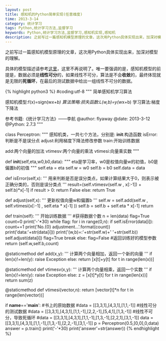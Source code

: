 ```yaml
---
layout: post
title: 感知机的Python简单实现(任意维度)
time: 2013-3-14
category: 统计学习
tags: Python,统计学习方法,监督学习
keywords: Python,统计学习方法,监督学习,感知机实现,感知机
description: 之前写过一篇感知机模型原理的文章，这次用Python具体实现出来，加深对模型的理解。
---
```


之前写过一篇感知机模型原理的文章，这次用Python具体实现出来，加深对模型的理解。

具体的模型描述请参考[这里](/%E7%BB%9F%E8%AE%A1%E5%AD%A6%E4%B9%A0/2013/03/02/Statical-Learning-Perceptron.html "感知机")，这里不再说明了。唯一要强调的是，感知机模型的前提是，数据必须是**线性可分**的，如果线性不可分，算法是不会**收敛**的，最终体现就是无限的**死循环**，在最后的测试数据中给出一组线性不可分的数据。


{% highlight python3 %}
#coding:utf-8
"""
简单感知机学习算法

感知机模型:f(x)=sign(w*x+b)
算法策略:损失函数:L(w,b)=y(w*x+b)
学习算法:梯度下降法

参考书籍:《统计学习方法》——李航
@author: flyaway
@date: 2013-3-12
@Python: 2.7.3
"""


class Perceptron:
  """
  感知机类，一共七个方法，分别是:
  __init__:构造函数
  isError:判断是不是误分点
  adjust:利用梯度下降法修改参数
  train:开始训练数据

  add:两个向量的加法
  vtimesv:两个向量的乘法
  vtimesi:向量乘实数
  """

  def __init__(self,eta,w0,b0,data):
    """
    eta是学习率，w0是权值向量w的初值，b0是偏置b的初值
    """
    self.eta = eta
    self.w = w0
    self.b = b0
    self.data = data

  def isError(self,x):
    '''
    用来判断是否是误分类点，如果计算结果大于0，则表示被正确分类的，否则是误分类点
    '''
    result=(self.vtimesv(self.w , x[:-1]) + self.b)*x[-1]
    if result > 0:
      return False
    else:
      return True 


  def adjust(self,x):
    '''
    更新权值向量w和偏置b
    '''
    self.w = self.add(self.w , self.vtimesi(x[:-1] , self.eta * x[-1] ))
    self.b = self.b + self.eta * x[-1]
    return
	
  def train(self):
    '''
    开始训练数据
    '''
    #获得数据个数
    n = len(data)
    flag=True
    count=0
    print('-'*30)
    while flag:
      for i in range(0,n):
        if self.isError(data[i]):
          count+=1
          print('No.{0} adjustment...'.format(count))
          print('data:'+str(data[i]))
          print('(w,b)=:'+str(self.w)+' '+str(self.b))
          self.adjust(data[i])
          flag=True
          break
        else:
          flag=False
    #返回训练好的模型参数
    return (self.w,self.b,count)

  @staticmethod
  def add(x,y):
    '''
    计算两个向量相加，返回一个新的向量
    '''
    if len(x)!=len(y):
      raise Exception
    else:
      return [x[t]+y[t] for t in range(len(x))]


  @staticmethod
  def vtimesv(x,y):
    '''
    计算两个向量相乘，返回一个实数
     '''
    if len(x)!=len(y):
      raise Exception
    else:
      z = [x[t]*y[t] for t in range(len(x))]
      return sum(z)
	
  @staticmethod
  def vtimesi(vector,n):
    return [vector[t]*n for t in range(len(vector))]


if __name__=='__main__':
  #书上的原始数据
  #data = [[3,3,1],[4,3,1],[1,1,-1]]
  #线性可分的测试数据
  #data = [[3,3,1],[4,3,1],[1,1,-1],[2,2,-1],[5,4,1],[1,3,-1]]
  #线性不可分，导致死循环
  #data = [[3,3,1],[4,3,1],[1,1,-1],[1,3,-1],[2,2,1],[3,1,-1]]
  data = [[3,3,1],[4,3,1],[1,1,-1],[1,3,-1],[2,2,-1],[3,1,-1]]
  p = Perceptron(0.5,[0,0],0,data)
  answer = p.train()
  print('-'*30)
  print('answer'+str(answer))
{% endhighlight %}

